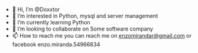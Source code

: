 - 👋 Hi, I’m @Doxxtor
- 👀 I’m interested in Python, mysql and server management
- 🌱 I’m currently learning Python
- 💞️ I’m looking to collaborate on Some software company
- 📫 How to reach me you can reach me on enzomirandar@gmail.com or facebook enzo.miranda.54966834

<!---
Doxxtor/Doxxtor is a ✨ special ✨ repository because its `README.md` (this file) appears on your GitHub profile.
You can click the Preview link to take a look at your changes.
--->
